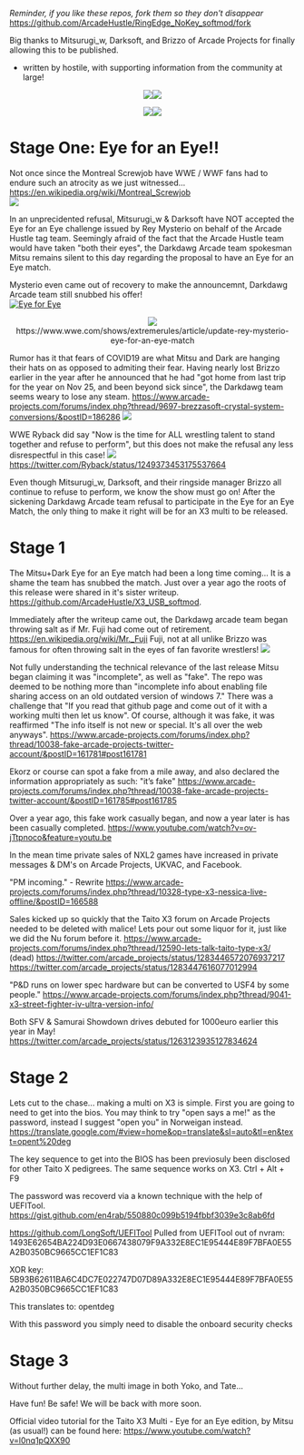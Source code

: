 *Reminder, if you like these repos, fork them so they don't disappear* 
https://github.com/ArcadeHustle/RingEdge_NoKey_softmod/fork

Big thanks to Mitsurugi_w, Darksoft, and Brizzo of Arcade Projects for finally allowing this to be published.
- written by hostile, with supporting information from the community at large!

<p align="center">
<img src="https://github.com/ArcadeHustle/X3_USB_softmod/blob/master/walsdawg.jpeg"><img src="https://github.com/ArcadeHustle/X3_USB_softmod/blob/master/darksoft.jpeg">
</p>

<p align="center">
  <img src="https://github.com/ArcadeHustle/X3_USB_softmod/blob/master/arcadeprojects.jpeg"><img src="https://github.com/ArcadeHustle/X3_USB_softmod/blob/master/brizzo.jpeg">
</p>

# Stage One: Eye for an Eye!!
Not once since the Montreal Screwjob have WWE / WWF fans had to endure such an atrocity as we just witnessed... https://en.wikipedia.org/wiki/Montreal_Screwjob<br>
<img src="https://github.com/ArcadeHustle/X3_Multi_Eye_for_an_Eye/blob/master/screwjob.jpg">

In an unprecidented refusal, Mitsurugi_w & Darksoft have NOT accepted the Eye for an Eye challenge issued by Rey Mysterio on behalf of the Arcade Hustle tag team. 
Seemingly afraid of the fact that the Arcade Hustle team would have taken "both their eyes", the Darkdawg Arcade team spokesman Mitsu remains silent to this day 
regarding the proposal to have an Eye for an Eye match. 

Mysterio even came out of recovery to make the announcemnt, Darkdawg Arcade team still snubbed his offer!<br>
[![Eye for Eye](http://img.youtube.com/vi/OIGluLvyM90/0.jpg)](https://www.youtube.com/watch?v=OIGluLvyM90)<br>

<p align="center">
  <img src="https://github.com/ArcadeHustle/X3_Multi_Eye_for_an_Eye/blob/master/rey.jpg"><br>https://www.wwe.com/shows/extremerules/article/update-rey-mysterio-eye-for-an-eye-match
</p>

Rumor has it that fears of COVID19 are what Mitsu and Dark are hanging their hats on as opposed to admiting their fear. Having nearly lost Brizzo earlier in the year after 
he announced that he had "got home from <his> last trip for the year on Nov 25, and <has> been beyond sick since", the Darkdawg team seems weary to lose any steam. 
https://www.arcade-projects.com/forums/index.php?thread/9697-brezzasoft-crystal-system-conversions/&postID=186286
<img src="https://github.com/ArcadeHustle/X3_Multi_Eye_for_an_Eye/blob/master/badbrizzo.png">

WWE Ryback did say "Now is the time for ALL wrestling talent to stand together and refuse to perform", but this does not make the refusal any less disrespectful in this case!
<img src="https://github.com/ArcadeHustle/X3_Multi_Eye_for_an_Eye/blob/master/ryback.png"><br>
https://twitter.com/Ryback/status/1249373453175537664

Even though Mitsurugi_w, Darksoft, and their ringside manager Brizzo all continue to refuse to perform, we know the show must go on! After the sickening Darkdawg Arcade team refusal to participate in the Eye for an Eye Match, the only thing to make it right will be for an X3 multi to be released.

# Stage 1 

The Mitsu+Dark Eye for an Eye match had been a long time coming... It is a shame the team has snubbed the match. Just over a year ago the roots of this release were shared in it's sister writeup. https://github.com/ArcadeHustle/X3_USB_softmod. 

Immediately after the writeup came out, the Darkdawg arcade team began throwing salt as if Mr. Fuji had come out of retirement. https://en.wikipedia.org/wiki/Mr._Fuji Fuji, not at all unlike Brizzo was famous for often throwing salt in the eyes of fan favorite wrestlers!
<img src="https://github.com/ArcadeHustle/X3_Multi_Eye_for_an_Eye/blob/master/fuji.jpg">

Not fully understanding the technical relevance of the last release Mitsu began claiming it was "incomplete", as well as "fake".
The repo was deemed to be nothing more than "incomplete info about enabling file sharing access on an old outdated version of windows 7."
There was a challenge that "If you read that github page and come out of it with a working multi then let us know". 
Of course, although it was fake, it was reaffirmed "The info itself is not new or special. It's all over the web anyways". 
https://www.arcade-projects.com/forums/index.php?thread/10038-fake-arcade-projects-twitter-account/&postID=161781#post161781

Ekorz or course can spot a fake from a mile away, and also declared the information appropriately as such: "it’s fake"
https://www.arcade-projects.com/forums/index.php?thread/10038-fake-arcade-projects-twitter-account/&postID=161785#post161785

Over a year ago, this fake work casually began, and now a year later is has been casually completed. 
https://www.youtube.com/watch?v=ov-jTtpnoco&feature=youtu.be

In the mean time private sales of NXL2 games have increased in private messages & DM's on Arcade Projects, UKVAC, and Facebook. 

"PM incoming." - Rewrite
https://www.arcade-projects.com/forums/index.php?thread/10328-type-x3-nessica-live-offline/&postID=166588

Sales kicked up so quickly that the Taito X3 forum on Arcade Projects needed to be deleted with malice! Lets pour out some liquor for it, just like we did the Nu forum before it. 
https://www.arcade-projects.com/forums/index.php?thread/12590-lets-talk-taito-type-x3/ (dead)
https://twitter.com/arcade_projects/status/1283446572076937217
https://twitter.com/arcade_projects/status/1283447616077012994
 
"P&D runs on lower spec hardware but can be converted to USF4 by some people."
https://www.arcade-projects.com/forums/index.php?thread/9041-x3-street-fighter-iv-ultra-version-info/

Both SFV & Samurai Showdown drives debuted for 1000euro earlier this year in May!
https://twitter.com/arcade_projects/status/1263123935127834624

# Stage 2 

Lets cut to the chase... making a multi on X3 is simple. First you are going to need to get into the bios. You may think to try "open says a me!" as the password, instead
I suggest "open you" in Norweigan instead. 
https://translate.google.com/#view=home&op=translate&sl=auto&tl=en&text=opent%20deg

The key sequence to get into the BIOS has been previosuly been disclosed for other Taito X pedigrees. The same sequence works on X3. 
Ctrl + Alt + F9

The password was recoverd via a known technique with the help of UEFITool. 
https://gist.github.com/en4rab/550880c099b5194fbbf3039e3c8ab6fd

https://github.com/LongSoft/UEFITool
Pulled from UEFITool out of nvram:
1493E62654BA224D93E0667438079F9A332E8EC1E95444E89F7BFA0E55A2B0350BC9665CC1EF1C83

XOR key:
5B93B62611BA6C4DC7E022747D07D89A332E8EC1E95444E89F7BFA0E55A2B0350BC9665CC1EF1C83

This translates to: opentdeg 

With this password you simply need to disable the onboard security checks 

<screenshot here>

# Stage 3 

Without further delay, the multi image in both Yoko, and Tate... 

Have fun! Be safe! We will be back with more soon.

Official video tutorial for the Taito X3 Multi - Eye for an Eye edition, by Mitsu (as usual!) can be found here: https://www.youtube.com/watch?v=l0nq1pQXX90


